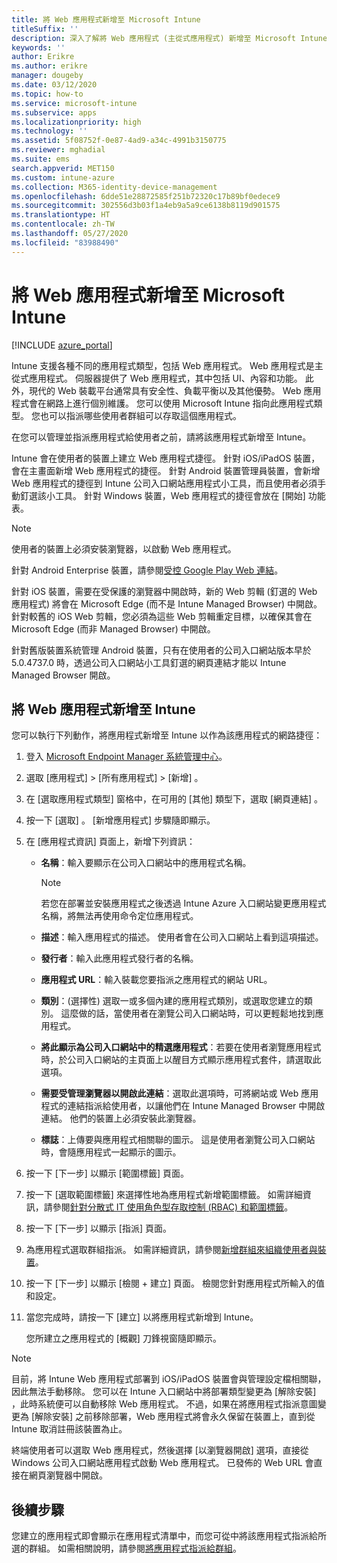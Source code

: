 ```yaml
---
title: 將 Web 應用程式新增至 Microsoft Intune
titleSuffix: ''
description: 深入了解將 Web 應用程式 (主從式應用程式) 新增至 Microsoft Intune。
keywords: ''
author: Erikre
ms.author: erikre
manager: dougeby
ms.date: 03/12/2020
ms.topic: how-to
ms.service: microsoft-intune
ms.subservice: apps
ms.localizationpriority: high
ms.technology: ''
ms.assetid: 5f08752f-0e87-4ad9-a34c-4991b3150775
ms.reviewer: mghadial
ms.suite: ems
search.appverid: MET150
ms.custom: intune-azure
ms.collection: M365-identity-device-management
ms.openlocfilehash: 6dde51e28872585f251b72320c17b89bf0edece9
ms.sourcegitcommit: 302556d3b03f1a4eb9a5a9ce6138b8119d901575
ms.translationtype: HT
ms.contentlocale: zh-TW
ms.lasthandoff: 05/27/2020
ms.locfileid: "83988490"
---
```

# <a name="add-web-apps-to-microsoft-intune"></a>將 Web 應用程式新增至 Microsoft Intune

[!INCLUDE [azure_portal](../includes/azure_portal.md)]

Intune 支援各種不同的應用程式類型，包括 Web 應用程式。 Web 應用程式是主從式應用程式。 伺服器提供了 Web 應用程式，其中包括 UI、內容和功能。 此外，現代的 Web 裝載平台通常具有安全性、負載平衡以及其他優勢。 Web 應用程式會在網路上進行個別維護。 您可以使用 Microsoft Intune 指向此應用程式類型。 您也可以指派哪些使用者群組可以存取這個應用程式。 

在您可以管理並指派應用程式給使用者之前，請將該應用程式新增至 Intune。 

Intune 會在使用者的裝置上建立 Web 應用程式捷徑。 針對 iOS/iPadOS 裝置，會在主畫面新增 Web 應用程式的捷徑。 針對 Android 裝置管理員裝置，會新增 Web 應用程式的捷徑到 Intune 公司入口網站應用程式小工具，而且使用者必須手動釘選該小工具。 針對 Windows 裝置，Web 應用程式的捷徑會放在 [開始] 功能表。

> [!Note]
> 使用者的裝置上必須安裝瀏覽器，以啟動 Web 應用程式。 
> 
> 針對 Android Enterprise 裝置，請參閱[受控 Google Play Web 連結](apps-add-android-for-work.md#managed-google-play-web-links)。
> 
> 針對 iOS 裝置，需要在受保護的瀏覽器中開啟時，新的 Web 剪輯 (釘選的 Web 應用程式) 將會在 Microsoft Edge (而不是 Intune Managed Browser) 中開啟。 針對較舊的 iOS Web 剪輯，您必須為這些 Web 剪輯重定目標，以確保其會在 Microsoft Edge (而非 Managed Browser) 中開啟。
>
> 針對舊版裝置系統管理 Android 裝置，只有在使用者的公司入口網站版本早於 5.0.4737.0 時，透過公司入口網站小工具釘選的網頁連結才能以 Intune Managed Browser 開啟。 

## <a name="add-a-web-app-to-intune"></a>將 Web 應用程式新增至 Intune
您可以執行下列動作，將應用程式新增至 Intune 以作為該應用程式的網路捷徑：

1. 登入 [Microsoft Endpoint Manager 系統管理中心](https://go.microsoft.com/fwlink/?linkid=2109431)。
2. 選取 [應用程式]   > [所有應用程式]   > [新增]  。
3. 在 [選取應用程式類型]  窗格中，在可用的 [其他]  類型下，選取 [網頁連結]  。
4. 按一下 [選取]  。 [新增應用程式]  步驟隨即顯示。
5. 在 [應用程式資訊]  頁面上，新增下列資訊：
    - **名稱**：輸入要顯示在公司入口網站中的應用程式名稱。 

        > [!NOTE]
        > 若您在部署並安裝應用程式之後透過 Intune Azure 入口網站變更應用程式名稱，將無法再使用命令定位應用程式。

    - **描述**：輸入應用程式的描述。 使用者會在公司入口網站上看到這項描述。
    - **發行者**：輸入此應用程式發行者的名稱。
    - **應用程式 URL**：輸入裝載您要指派之應用程式的網站 URL。
    - **類別**：(選擇性) 選取一或多個內建的應用程式類別，或選取您建立的類別。 這麼做的話，當使用者在瀏覽公司入口網站時，可以更輕鬆地找到應用程式。
    - **將此顯示為公司入口網站中的精選應用程式**：若要在使用者瀏覽應用程式時，於公司入口網站的主頁面上以醒目方式顯示應用程式套件，請選取此選項。
    - **需要受管理瀏覽器以開啟此連結**：選取此選項時，可將網站或 Web 應用程式的連結指派給使用者，以讓他們在 Intune Managed Browser 中開啟連結。 他們的裝置上必須安裝此瀏覽器。
    - **標誌**：上傳要與應用程式相關聯的圖示。 這是使用者瀏覽公司入口網站時，會隨應用程式一起顯示的圖示。
6. 按一下 [下一步]  以顯示 [範圍標籤]  頁面。
7. 按一下 [選取範圍標籤]  來選擇性地為應用程式新增範圍標籤。 如需詳細資訊，請參閱[針對分散式 IT 使用角色型存取控制 (RBAC) 和範圍標籤](../fundamentals/scope-tags.md)。
8. 按一下 [下一步]  以顯示 [指派]  頁面。
9. 為應用程式選取群組指派。 如需詳細資訊，請參閱[新增群組來組織使用者與裝置](../fundamentals/groups-add.md)。 
10. 按一下 [下一步]  以顯示 [檢閱 + 建立]  頁面。 檢閱您針對應用程式所輸入的值和設定。
11. 當您完成時，請按一下 [建立]  以將應用程式新增到 Intune。

    您所建立之應用程式的 [概觀]  刀鋒視窗隨即顯示。

> [!Note]
> 目前，將 Intune Web 應用程式部署到 iOS/iPadOS 裝置會與管理設定檔相關聯，因此無法手動移除。 您可以在 Intune 入口網站中將部署類型變更為 [解除安裝]  ，此時系統便可以自動移除 Web 應用程式。 不過，如果在將應用程式指派意圖變更為 [解除安裝]  之前移除部署，Web 應用程式將會永久保留在裝置上，直到從 Intune 取消註冊該裝置為止。

終端使用者可以選取 Web 應用程式，然後選擇 [以瀏覽器開啟]  選項，直接從 Windows 公司入口網站應用程式啟動 Web 應用程式。 已發佈的 Web URL 會直接在網頁瀏覽器中開啟。 

## <a name="next-steps"></a>後續步驟

您建立的應用程式即會顯示在應用程式清單中，而您可從中將該應用程式指派給所選的群組。 如需相關說明，請參閱[將應用程式指派給群組](apps-deploy.md)。 
